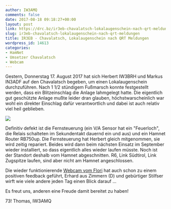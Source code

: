 ```yaml
---
author: IW3AMQ
comments: false
date: 2017-08-18 09:18:27+00:00
layout: post
link: https://drc.bz/ir3eb-chavalatsch-lokalaugenschein-nach-qrt-meldungen/
slug: ir3eb-chavalatsch-lokalaugenschein-nach-qrt-meldungen
title: IR3EB - Chavalatsch, Lokalaugenschein nach QRT Meldungen
wordpress_id: 14613
categories:
- HamNet
- Umsetzer Chavalatsch
- Webcam
---
```


Gestern, Donnerstag 17. August 2017 hat sich Herbert IW3BRH und Markus IN3ADF auf den Chavalatsch begeben, um einen Lokalaugenschein durchzuführen. Nach 1 1/2 stündigem Fußmarsch konnte festgestellt werden, dass ein Blitzeinschlag die Anlage lahmgelegt hatte. Die eigentlich gut geschützte Anlage mußte leider dran glauben, höchstwarscheinlich war wohl ein direkter Einschlag dafür verantwortlich und dabei ist auch relativ viel heil geblieben.

![](https://drc.bz/wp-content/uploads/2017/08/IMG_20170817_124401-1-1024x652.jpg)

Definitiv defekt ist die Fernsteuerung (ein V/A Sensor hat ein "Feuerloch", die Relais schalteten im Sekundentakt dauernd ein und aus) und ein Hamnet Router RB750up. Die Fernsteuerung hat Herbert gleich mitgenommen, sie wird zeitig repariert. Beides wird dann beim nächsten Einsatz im September wieder installiert, so dass eigentlich alles wieder laufen müsste. Noch ist der Standort deshalb vom Hamnet abgeschnitten. R6, Link Südtirol, Link Zugspitze laufen, sind aber nicht am Hamnet angeschlossen.

Die wieder funktionierende [Webcam vom Flori](http://www.foto-webcam.eu/webcam/chavalatsch/) hat auch schon zu einem positiven feedback geführt, Erhard aus Zimmern (D) und gebürtiger Stilfser wirft wie viele andere jeden Tag einen Blick darauf ...

Es freut uns, anderen eine Freude damit bereitet zu haben!

73! Thomas, IW3AMQ
